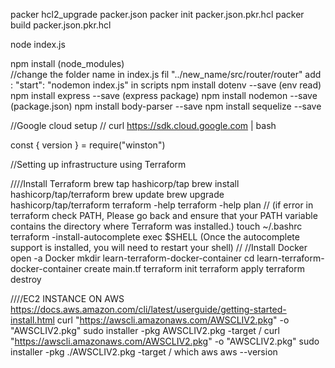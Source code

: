 
packer hcl2_upgrade packer.json
packer init packer.json.pkr.hcl
packer build packer.json.pkr.hcl



node index.js

npm install (node_modules)  
 //change the folder name in index.js fil
"../new_name/src/router/router"
add : "start": "nodemon index.js" in scripts
npm install dotenv --save (env read)
npm install express --save (express package)
npm install nodemon --save (package.json)
npm install body-parser --save
npm install sequelize --save

//Google cloud setup
// curl https://sdk.cloud.google.com | bash

const { version } = require("winston")

//Setting up infrastructure using Terraform

////Install Terraform
brew tap hashicorp/tap
brew install hashicorp/tap/terraform
brew update
brew upgrade hashicorp/tap/terraform
terraform -help
terraform -help plan
// (if error in terraform check PATH, Please go back and ensure that your PATH variable contains the directory where Terraform was installed.)
touch ~/.bashrc
terraform -install-autocomplete
exec $SHELL (Once the autocomplete support is installed, you will need to restart your shell)
// //Install Docker
open -a Docker
mkdir learn-terraform-docker-container
cd learn-terraform-docker-container
create main.tf
terraform init
terraform apply
terraform destroy

////EC2 INSTANCE ON AWS
https://docs.aws.amazon.com/cli/latest/userguide/getting-started-install.html
curl "https://awscli.amazonaws.com/AWSCLIV2.pkg" -o "AWSCLIV2.pkg"
sudo installer -pkg AWSCLIV2.pkg -target /
curl "https://awscli.amazonaws.com/AWSCLIV2.pkg" -o "AWSCLIV2.pkg"
sudo installer -pkg ./AWSCLIV2.pkg -target /
which aws
aws --version
